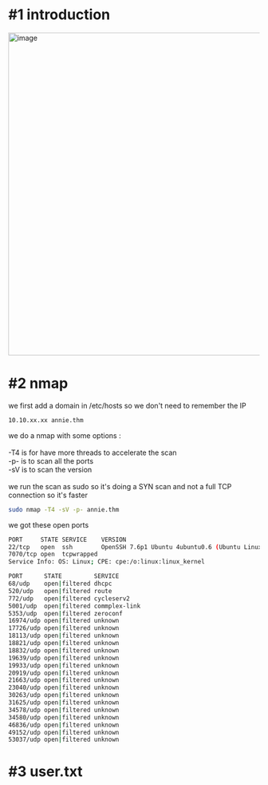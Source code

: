 # #1 introduction
<img width="646" alt="image" src="https://github.com/MaTe0r/tryhackme.com/assets/94843357/3d64ade8-e774-4089-a488-a9393db178d6">

# #2 nmap

we first add a domain in /etc/hosts so we don't need to remember the IP
```bash
10.10.xx.xx annie.thm
```

we do a nmap with some options :\
\
-T4 is for have more threads to accelerate the scan\
-p- is to scan all the ports\
-sV is to scan the version\
\
we run the scan as sudo so it's doing a SYN scan and not a full TCP connection so it's faster

```bash
sudo nmap -T4 -sV -p- annie.thm
```

we got these open ports
```bash
PORT     STATE SERVICE    VERSION
22/tcp   open  ssh        OpenSSH 7.6p1 Ubuntu 4ubuntu0.6 (Ubuntu Linux; protocol 2.0)
7070/tcp open  tcpwrapped
Service Info: OS: Linux; CPE: cpe:/o:linux:linux_kernel
```

```bash
PORT      STATE         SERVICE
68/udp    open|filtered dhcpc
520/udp   open|filtered route
772/udp   open|filtered cycleserv2
5001/udp  open|filtered commplex-link
5353/udp  open|filtered zeroconf
16974/udp open|filtered unknown
17726/udp open|filtered unknown
18113/udp open|filtered unknown
18821/udp open|filtered unknown
18832/udp open|filtered unknown
19639/udp open|filtered unknown
19933/udp open|filtered unknown
20919/udp open|filtered unknown
21663/udp open|filtered unknown
23040/udp open|filtered unknown
30263/udp open|filtered unknown
31625/udp open|filtered unknown
34578/udp open|filtered unknown
34580/udp open|filtered unknown
46836/udp open|filtered unknown
49152/udp open|filtered unknown
53037/udp open|filtered unknown
```


# #3 user.txt
